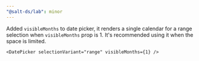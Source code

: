 ```yaml
---
"@salt-ds/lab": minor
---
```


Added `visibleMonths` to date picker, it renders a single calendar for a range selection when `visibleMonths` prop is 1. It's recommended using it when the space is limited.

```tsx
<DatePicker selectionVariant="range" visibleMonths={1} />
```

